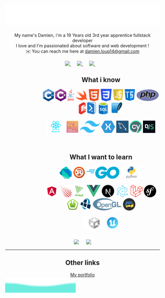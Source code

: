 <div align="center">
    <h1> <img src="src/images/style/welcome.svg" alt="Welcome to my account"> </h1>
    My name's Damien, i'm a 19 Years old 3rd year apprentice fullstack developer <br />
    I love and I'm passionated about software and web development ! <br />
    ✉️ You can reach me here at <a href="mailto:damien.loup14@gmail.com">damien.loup14@gmail.com </a> <br /> <br />
    <a href="https://www.linkedin.com/in/damien-loup-797a94257/">
        <img src="https://img.shields.io/badge/-Damien%20Loup-blue?style=flat-square&logo=Linkedin&logoColor=white&link=https://www.linkedin.com/in/damien-loup-797a94257/" />
    </a>&nbsp;&nbsp;&nbsp;&nbsp;
    <a href="mailto:damien.loup14@gmail.com">
        <img src="https://img.shields.io/badge/-damien.loup@gmail.com-red?style=flat-square&logo=Gmail&logoColor=white&link=mailto:damien.loup14@gmail.com" />
    </a>&nbsp;&nbsp;&nbsp;&nbsp;
    <a href="https://github.com/dam277">
        <img src="https://img.shields.io/badge/-dam277-black?style=flat-square&logo=Github&logoColor=white&link=https://github.com/dam277" />
    </a>&nbsp;&nbsp;&nbsp;&nbsp;
</div>
<div align="center">
    <div>
        <dl><dd><dl><dd><dl><dd>
        <h2> What i know </h2>
        <!-- Languages -->
        <div>
            <img height="40" src="src/images/Cpp.png" />
            <img height="40" src="src/images/Csharp.png" />
            <img height="40" src="src/images/Java.png" />
            <img height="40" src="src/images/Swift.png" />
            <img height="40" src="src/images/Html.png" />
            <img height="40" src="src/images/Css.png" />
            <img height="40" src="src/images/Javascript.png" />
            <img height="40" src="src/images/Typescript.png" />
            <img height="40" src="src/images/Php.png" />
            <img height="40" src="src/images/Blade.png" />
            <img height="40" src="src/images/Powershell.png" />
            <img height="40" src="src/images/Sql.png" />
            <img height="40" src="src/images/Sqlite.png" />
        </div><br />
        <!-- Libraries / Frameworks -->
        <div>
            <img height="40" src="src/images/React.png" />
            <img height="40" src="src/images/StyledComponents.png" />
            <img height="40" src="src/images/Tailwind.png" />
            <img height="40" src="src/images/Xamarin.png" />
            <img height="40" src="src/images/Mysql.png" />
            <img height="40" src="src/images/Cypress.png" />
            <img height="40" src="src/images/DiscordJs.png" />
        </div><br />
        <!-- Engines -->
        <div>
        </div><br />
        <h2> What I want to learn </h2>
        <!-- Languages -->
        <div>
            <img height="40" src="src/images/Dart.png" />
            <img height="40" src="src/images/Rust.png" />
            <img height="40" src="src/images/Go.png" />
            <img height="40" src="src/images/Python.png" />
        </div><br />
        <!-- Libraries / Frameworks -->
        <div>
            <img height="40" src="src/images/Angular.png" />
            <img height="40" src="src/images/Meteor.png" />
            <img height="40" src="src/images/Three.png" />
            <img height="40" src="src/images/Vue.png" />
            <img height="40" src="src/images/Next.png" />
            <img height="40" src="src/images/Electron.png" />
            <img height="40" src="src/images/Laravel.png" />
            <img height="40" src="src/images/Symfony.png" />
            <img height="40" src="src/images/Sfml.png" />
            <img height="40" src="src/images/Lwjgl.png" />
            <img height="40" src="src/images/OpenGl.png" />
            <img height="40" src="src/images/DiscordPy.png" />
        </div><br />
        <!-- Engines -->
        <div>
            <img height="40" src="src/images/Unity.png" />
            <img height="40" src="src/images/UnrealEngine.png" />
        </div>
        </dd></dl></dd></dl></dd></dl>
    </div>
    <br />
    <img width="45%" src="https://github-readme-stats.vercel.app/api?username=dam277&show_icons=true&theme=dracula&line_height=33" />
    &nbsp;&nbsp;&nbsp;&nbsp;
    <img width="45%" src="https://github-readme-stats.vercel.app/api/top-langs/?username=dam277&theme=nord&layout=compact">
</div>
<hr />
<div align="center">
    <h2> Other links </h2>
    <a href="https://dam277.github.io/dam277/">My portfolio</a>
</div>
<img src="https://github.com/dam277/dam277/blob/master/src/images/style/footer.svg" />
